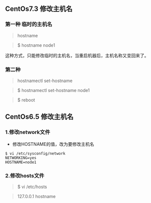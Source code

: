 ## CentOs7.3 修改主机名

### 第一种 临时的主机名

> hostname <hostname>

> $ hostname node1  

这种方式，只能修改临时的主机名，当重启机器后，主机名称又变回来了。

### 第二种

> hostnamectl set-hostname <hostname>

> $ hostnamectl set-hostname node1

> $ reboot

## CentOs6.5 修改主机名

### 1.修改network文件

* 修改HOSTNAME的值，改为要修改主机名

```shell
$ vi /etc/sysconfig/network
NETWORKING=yes
HOSTNAME=node1
```

### 2.修改hosts文件

> $ vi /etc/hosts

> 127.0.0.1 hostname
